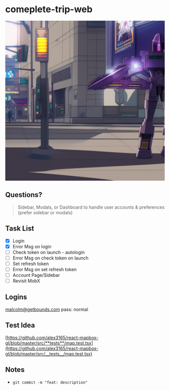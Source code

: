 # comeplete-trip-web

![blitzwing](blitzwing.jpg)

## Questions?

> Sidebar, Modals, or Dashboard to handle user accounts & preferences (prefer sidebar or modals)

## Task List

- [x] Login
- [x] Error Msg on login
- [ ] Check token on launch - autologin
- [ ] Error Msg on check token on launch
- [ ] Set refresh token
- [ ] Error Msg on set refresh token
- [ ] Account Page/Sidebar
- [ ] Revisit MobX

## Logins

malcolm@getbounds.com
pass: normal

## Test Idea

[https://github.com/alex3165/react-mapbox-gl/blob/master/src/**tests**/map.test.tsx](https://github.com/alex3165/react-mapbox-gl/blob/master/src/__tests__/map.test.tsx)

## Notes

- `git commit -m "feat: description"`
